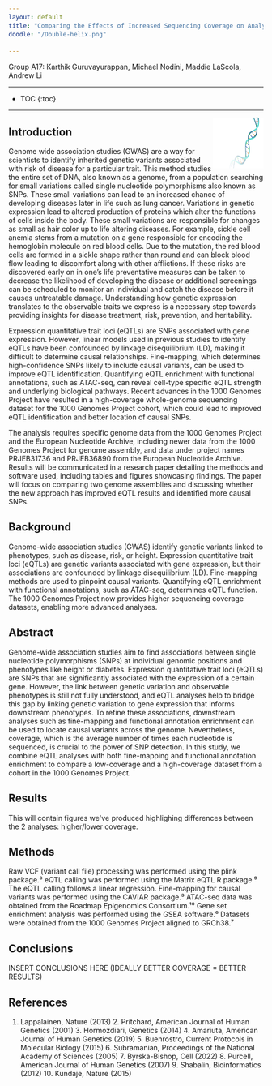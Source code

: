 ```yaml
---
layout: default
title: "Comparing the Effects of Increased Sequencing Coverage on Analyses of Human Genetic Variation"
doodle: "/Double-helix.png"

---
```


Group A17: Karthik Guruvayurappan, Michael Nodini, Maddie LaScola, Andrew Li

---
* TOC
{:toc}

---
<img align="right" width="100" height="100" src = "/Double-helix.png">

## Introduction

Genome wide association studies (GWAS) are a way for scientists to identify inherited genetic variants associated with risk of disease for a particular trait. This method studies the entire set of DNA, also known as a genome, from a population searching for small variations called single nucleotide polymorphisms also known as SNPs. These small variations can lead to an increased chance of developing diseases later in life such as lung cancer. Variations in genetic expression lead to altered production of proteins which alter the functions of cells inside the body. These small variations are responsible for changes as small as hair color up to life altering diseases. For example, sickle cell anemia stems from a mutation on a gene responsible for encoding the hemoglobin molecule on red blood cells. Due to the mutation, the red blood cells are formed in a sickle shape rather than round and can block blood flow leading to discomfort along with other afflictions. If these risks are discovered early on in one’s life preventative measures can be taken to decrease the likelihood of developing the disease or additional screenings can be scheduled to monitor an individual and catch the disease before it causes untreatable damage. Understanding how genetic expression translates to the observable traits we express is a necessary step towards providing insights for disease treatment, risk, prevention, and heritability.

Expression quantitative trait loci (eQTLs) are SNPs associated with gene expression. However, linear models used in previous studies to identify eQTLs have been confounded by linkage disequilibrium (LD), making it difficult to determine causal relationships. Fine-mapping, which determines high-confidence SNPs likely to include causal variants, can be used to improve eQTL identification. Quantifying eQTL enrichment with functional annotations, such as ATAC-seq, can reveal cell-type specific eQTL strength and underlying biological pathways. Recent advances in the 1000 Genomes Project have resulted in a high-coverage whole-genome sequencing dataset for the 1000 Genomes Project cohort, which could lead to improved eQTL identification and better location of causal SNPs.

The analysis requires specific genome data from the 1000 Genomes Project and the European Nucleotide Archive, including newer data from the 1000 Genomes Project for genome assembly, and data under project names PRJEB31736 and PRJEB36890 from the European Nucleotide Archive. Results will be communicated in a research paper detailing the methods and software used, including tables and figures showcasing findings. The paper will focus on comparing two genome assemblies and discussing whether the new approach has improved eQTL results and identified more causal SNPs.

## Background
Genome-wide association studies (GWAS) identify genetic variants linked to phenotypes, such as disease, risk, or height. Expression quantitative trait loci (eQTLs) are genetic variants associated with gene expression, but their associations are confounded by linkage disequilibrium (LD). Fine-mapping methods are used to pinpoint causal variants. Quantifying eQTL enrichment with functional annotations, such as ATAC-seq, determines eQTL function. The 1000 Genomes Project now provides higher sequencing coverage datasets, enabling more advanced analyses.


## Abstract

Genome-wide association studies aim to find associations between single nucleotide polymorphisms (SNPs) at individual genomic positions and phenotypes like height or diabetes. Expression quantitative trait loci (eQTLs) are SNPs that are significantly associated with the expression of a certain gene. However, the link between genetic variation and observable phenotypes is still not fully understood, and eQTL analyses help to bridge this gap by linking genetic variation to gene expression that informs downstream phenotypes. To refine these associations, downstream analyses such as fine-mapping and functional annotation enrichment can be used to locate causal variants across the genome. Nevertheless, coverage, which is the average number of times each nucleotide is sequenced, is crucial to the power of SNP detection. In this study, we combine eQTL analyses with both fine-mapping and functional annotation enrichment to compare a low-coverage and a high-coverage dataset from a cohort in the 1000 Genomes Project.


## Results

This will contain figures we've produced highlighing differences between the 2 analyses: higher/lower coverage.

## Methods
Raw VCF (variant call file) processing was performed using the plink package.⁸
eQTL calling was performed using the Matrix eQTL R package ⁹ The eQTL calling follows a linear regression.
Fine-mapping for causal variants was performed using the CAVIAR package.³
ATAC-seq data was obtained from the Roadmap Epigenomics Consortium.¹⁰
Gene set enrichment analysis was performed using the GSEA software.⁶
Datasets were obtained from the 1000 Genomes Project aligned to GRCh38.⁷


## Conclusions

INSERT CONCLUSIONS HERE (IDEALLY BETTER COVERAGE = BETTER  RESULTS)

## References

1. Lappalainen, Nature (2013) 2. Pritchard, American Journal of Human Genetics (2001) 3. Hormozdiari, Genetics (2014) 4. Amariuta, American Journal of Human Genetics (2019) 5. Buenrostro, Current Protocols in Molecular Biology (2015) 6. Subramanian, Proceedings of the National Academy of Sciences (2005) 7. Byrska-Bishop, Cell (2022) 8. Purcell, American Journal of Human Genetics (2007) 9. Shabalin, Bioinformatics (2012) 10. Kundaje, Nature (2015)
